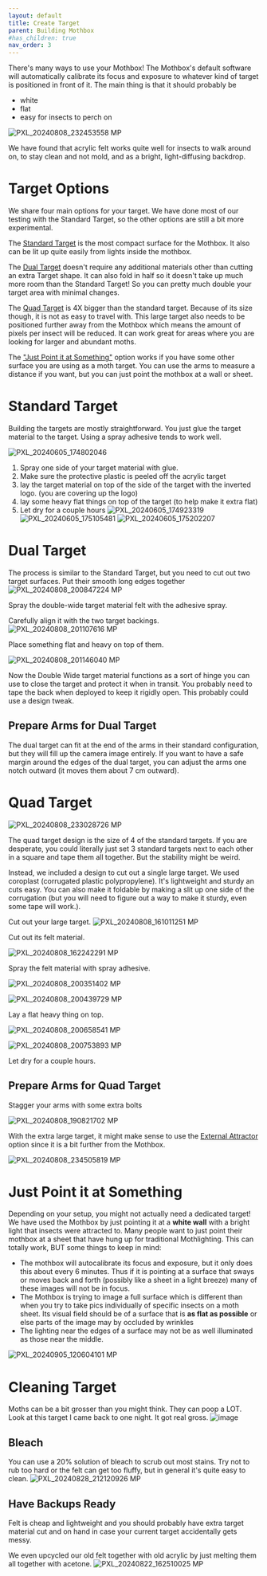 ```yaml
---
layout: default
title: Create Target
parent: Building Mothbox
#has_children: true
nav_order: 3
---
```


There's many ways to use your Mothbox! The Mothbox's default software will automatically calibrate its focus and exposure to whatever kind of target is positioned in front of it. The main thing is that it should probably be 
* white
* flat
* easy for insects to perch on

![PXL_20240808_232453558 MP](https://github.com/user-attachments/assets/1d23e170-a371-4cf1-be4c-54380ec98b32)

We have found that acrylic felt works quite well for insects to walk around on, to stay clean and not mold, and as a bright, light-diffusing backdrop.

# Target Options
We share four main options for your target. We have done most of our testing with the Standard Target, so the other options are still a bit more experimental.

The [Standard Target](https://digital-naturalism-laboratories.github.io/Mothbox/docs/building/target/#standard-target) is the most compact surface for the Mothbox. It also can be lit up quite easily from lights inside the mothbox.

The [Dual Target](https://digital-naturalism-laboratories.github.io/Mothbox/docs/building/target/dual-target) doesn't require any additional materials other than cutting an extra Target shape. It can also fold in half so it doesn't take up much more room than the Standard Target! So you can pretty much double your target area with minimal changes.

The [Quad Target](https://digital-naturalism-laboratories.github.io/Mothbox/docs/building/target/#quad-target) is 4X bigger than the standard target. Because of its size though, it is not as easy to travel with. This large target also needs to be positioned further away from the Mothbox which means the amount of pixels per insect will be reduced. It can work great for areas where you are looking for larger and abundant moths.

The ["Just Point it at Something"](https://digital-naturalism-laboratories.github.io/Mothbox/docs/building/target/#just-point-it-at-something) option works if you have some other surface you are using as a moth target. You can use the arms to measure a distance if you want, but you can just point the mothbox at a wall or sheet. 

# Standard Target
Building the targets are mostly straightforward. You just glue the target material to the target. Using a spray adhesive tends to work well.

![PXL_20240605_174802046](https://github.com/Digital-Naturalism-Laboratories/Mothbox/assets/742627/ea61f40c-5ea4-4bf2-8fe0-a64c5c07ff12)

1. Spray one side of your target material with glue.
2. Make sure the protective plastic is peeled off the acrylic target
3. lay the target material on top of the side of the target with the inverted logo. (you are covering up the logo)
4. lay some heavy flat things on top of the target (to help make it extra flat)
5. Let dry for a couple hours
![PXL_20240605_174923319](https://github.com/Digital-Naturalism-Laboratories/Mothbox/assets/742627/875787dc-a04e-48f9-bcfd-3bf0bbc48ab2)
![PXL_20240605_175105481](https://github.com/Digital-Naturalism-Laboratories/Mothbox/assets/742627/a4e28b7a-9025-40a6-b88d-fa97ab59ca4c)
![PXL_20240605_175202207](https://github.com/Digital-Naturalism-Laboratories/Mothbox/assets/742627/8e305978-7c5c-48d0-9901-689ad7a3c699)



# Dual Target
The process is similar to the Standard Target, but you need to cut out two target surfaces. Put their smooth long edges together
![PXL_20240808_200847224 MP](https://github.com/user-attachments/assets/0d586e19-35d7-4464-9675-6699b808b38a)

Spray the double-wide target material felt with the adhesive spray.

Carefully align it with the two target backings.
![PXL_20240808_201107616 MP](https://github.com/user-attachments/assets/4aca9501-1ab6-4edb-8991-1358e2082896)

Place something flat and heavy on top of them.

![PXL_20240808_201146040 MP](https://github.com/user-attachments/assets/cd41611a-f291-4487-97a8-2300885f11e8)

Now the Double Wide target material functions as a sort of hinge you can use to close the target and protect it when in transit. You probably need to tape the back when deployed to keep it rigidly open. This probably could use a design tweak.

## Prepare Arms for Dual Target

The dual target can fit at the end of the arms in their standard configuration, but they will fill up the camera image entirely. If you want to have a safe margin around the edges of the dual target, you can adjust the arms one notch outward (it moves them about 7 cm outward).



# Quad Target
![PXL_20240808_233028726 MP](https://github.com/user-attachments/assets/7841afdd-23c8-4bab-b746-9db37406b0d7)

The quad target design is the size of 4 of the standard targets. If you are desperate, you could literally just set 3 standard targets next to each other in a square and tape them all together.
But the stability might be weird.

Instead, we included a design to cut out a single large target. We used coroplast (corrugated plastic polypropylene). It's lightweight and sturdy an cuts easy. You can also make it foldable by making a slit up one side of the corrugation (but you will need to figure out a way to make it sturdy, even some tape will work.).

Cut out your large target.
![PXL_20240808_161011251 MP](https://github.com/user-attachments/assets/9d5aabc8-1480-4b53-ae20-b624723b658e)


Cut out its felt material.

![PXL_20240808_162242291 MP](https://github.com/user-attachments/assets/02d15a9e-e45c-4bbe-a3f1-a4205da23fef)

Spray the felt material with spray adhesive.

![PXL_20240808_200351402 MP](https://github.com/user-attachments/assets/f377503a-b493-43ed-92b0-b4b5f73738f7)

![PXL_20240808_200439729 MP](https://github.com/user-attachments/assets/01d95ee1-fe90-40a2-98fd-8f5f85dca858)

Lay a flat heavy thing on top.

![PXL_20240808_200658541 MP](https://github.com/user-attachments/assets/901684b4-4fd0-4187-97cc-a2a40a1a8307)

![PXL_20240808_200753893 MP](https://github.com/user-attachments/assets/d85c7ee8-2566-4d7e-bdfa-b66fa2d32224)

Let dry for a couple hours.

## Prepare Arms for Quad Target
Stagger your arms with some extra bolts

![PXL_20240808_190821702 MP](https://github.com/user-attachments/assets/f19342e9-dcbc-4e7d-9e46-a8dbcc1a8a9c)


With the extra large target, it might make sense to use the [External Attractor](https://github.com/Digital-Naturalism-Laboratories/Mothbox/blob/main/docs/docs/building/attractor.md#prepare-the-external-light) option since it is a bit further from the Mothbox.

![PXL_20240808_234505819 MP](https://github.com/user-attachments/assets/73cfe1a2-d806-464a-8457-4ce2aab00369)


# Just Point it at Something
Depending on your setup, you might not actually need a dedicated target! We have used the Mothbox by just pointing it at a **white wall** with a bright light that insects were attracted to. Many people want to just point their mothbox at a sheet that have hung up for traditional Mothlighting. This can totally work, BUT some things to keep in mind:
* The mothbox will autocalibrate its focus and exposure, but it only does this about every 6 minutes. Thus if it is pointing at a surface that sways or moves back and forth (possibly like a sheet in a light breeze) many of these images will not be in focus.
* The Mothbox is trying to image a full surface which is different than when you try to take pics individually of specific insects on a moth sheet. Its visual field should be of a surface that is **as flat as possible** or else parts of the image may by occluded by wrinkles
* The lighting near the edges of a surface may not be as well illuminated as those near the middle.

![PXL_20240905_120604101 MP](https://github.com/user-attachments/assets/9d89a5e9-f570-4dc9-b7f5-d0a11ec5a205)


# Cleaning Target
Moths can be a bit grosser than you might think. They can poop a LOT. Look at this target I came back to one night. It got real gross.
![image](https://github.com/user-attachments/assets/8b2ba4c5-addd-4186-ae77-c4d05b0d7cbd)

## Bleach

You can use a 20% solution of bleach to scrub out most stains. Try not to rub too hard or the felt can get too fluffy, but in general it's quite easy to clean.
![PXL_20240828_212120926 MP](https://github.com/user-attachments/assets/99d67d77-e947-4768-8419-66092bb793cb)

## Have Backups Ready

Felt is cheap and lightweight and you should probably have extra target material cut and on hand in case your current target accidentally gets messy.

We even upcycled our old felt together with old acrylic by just melting them all together with acetone.
![PXL_20240822_162510025 MP](https://github.com/user-attachments/assets/10cd89d3-9d03-47ec-8ed0-c8841f98ffdd)


